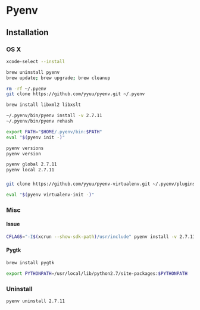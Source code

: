 # Pyenv

## Installation

### OS X

```sh
xcode-select --install
```

```sh
brew uninstall pyenv
brew update; brew upgrade; brew cleanup
```

```sh
rm -rf ~/.pyenv
git clone https://github.com/yyuu/pyenv.git ~/.pyenv
```

```sh
brew install libxml2 libxslt
```

```sh
~/.pyenv/bin/pyenv install -v 2.7.11
~/.pyenv/bin/pyenv rehash
```

```sh
export PATH="$HOME/.pyenv/bin:$PATH"
eval "$(pyenv init -)"
```

```sh
pyenv versions
pyenv version
```

```sh
pyenv global 2.7.11
pyenv local 2.7.11
```

###

```sh
git clone https://github.com/yyuu/pyenv-virtualenv.git ~/.pyenv/plugins/pyenv-virtualenv
```

```sh
eval "$(pyenv virtualenv-init -)"
```

### Misc

#### Issue

```sh
CFLAGS="-I$(xcrun --show-sdk-path)/usr/include" pyenv install -v 2.7.11
```

#### Pygtk

```sh
brew install pygtk
```

```sh
export PYTHONPATH=/usr/local/lib/python2.7/site-packages:$PYTHONPATH
```

### Uninstall

```sh
pyenv uninstall 2.7.11
```
